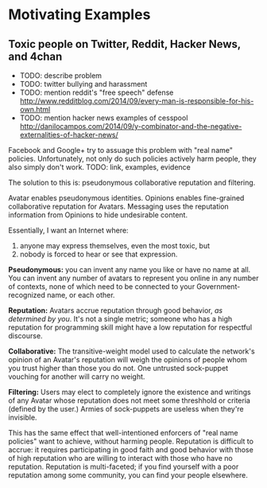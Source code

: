 # Motivating Examples

## Toxic people on Twitter, Reddit, Hacker News, and 4chan

- TODO: describe problem
- TODO: twitter bullying and harassment
- TODO: mention reddit's "free speech" defense http://www.redditblog.com/2014/09/every-man-is-responsible-for-his-own.html
- TODO: mention hacker news examples of cesspool http://danilocampos.com/2014/09/y-combinator-and-the-negative-externalities-of-hacker-news/

Facebook and Google+ try to assuage this problem with "real name" policies. Unfortunately, not only do such policies actively harm people, they also simply don't work. TODO: link, examples, evidence

The solution to this is: pseudonymous collaborative reputation and filtering.

Avatar enables pseudonymous identities. Opinions enables fine-grained collaborative reputation for Avatars. Messaging uses the reputation information from Opinions to hide undesirable content.

Essentially, I want an Internet where:

1. anyone may express themselves, even the most toxic, but
2. nobody is forced to hear or see that expression.

**Pseudonymous:** you can invent any name you like or have no name at all. You can invent any number of avatars to represent you online in any number of contexts, none of which need to be connected to your Government-recognized name, or each other.

**Reputation:** Avatars accrue reputation through good behavior, _as determined by you_. It's not a single metric; someone who has a high reputation for programming skill might have a low reputation for respectful discourse.

**Collaborative:** The transitive-weight model used to calculate the network's opinion of an Avatar's reputation will weigh the opinions of people whom you trust higher than those you do not. One untrusted sock-puppet vouching for another will carry no weight.

**Filtering:** Users may elect to completely ignore the existence and writings of any Avatar whose reputation does not meet some threshhold or criteria (defined by the user.) Armies of sock-puppets are useless when they're invisible.

This has the same effect that well-intentioned enforcers of "real name policies" want to achieve, without harming people. Reputation is difficult to accrue: it requires participating in good faith and good behavior with those of high reputation who are willing to interact with those who have no reputation. Reputation is multi-faceted; if you find yourself with a poor reputation among some community, you can find your people elsewhere.

